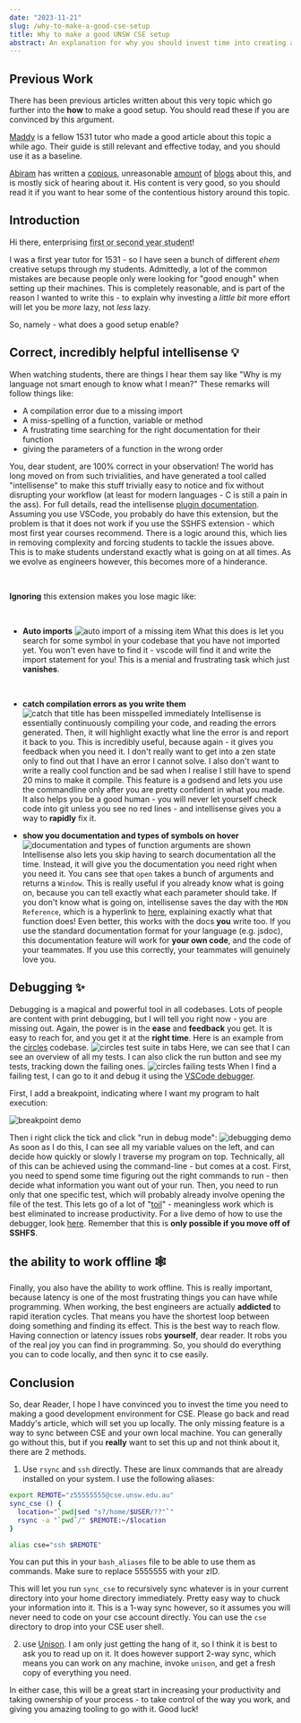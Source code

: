 ```yaml
---
date: "2023-11-21"
slug: /why-to-make-a-good-cse-setup
title: Why to make a good UNSW CSE setup
abstract: An explanation for why you should invest time into creating a good setup for connecting to CSE which does not involve using the sshfs extension.
---
```


## **Previous Work**

There has been previous articles written about this very topic which go further into the **how** to make a good setup. You should read these if you are convinced by this argument.

[Maddy](https://blog.maddyguthridge.com/getting-set-up-for-comp1531-the-good-way) is a fellow 1531 tutor who made a good article about this topic a while ago. Their guide is still relevant and effective today, and you should use it as a baseline.

[Abiram](https://abiram.me/) has written a [copious](https://abiram.me/cse-setup-legacy), unreasonable [amount](https://abiram.me/cse-setup) of [blogs](https://abiram.me/cse-sshfs) about this, and is mostly sick of hearing about it. His content is very good, so you should read it if you want to hear some of the contentious history around this topic.

## **Introduction**

Hi there, enterprising <abbr title="I assume you are in those years as you seek out this information instead of burying your head in your laptop.">first or second year student</abbr>!

I was a first year tutor for 1531 - so I have seen a bunch of different _ehem_ creative setups through my students. Admittedly, a lot of the common mistakes are because people only were looking for "good enough" when setting up their machines. This is completely reasonable, and is part of the reason I wanted to write this - to explain why investing a _little bit_ more effort will let you be _more_ lazy, not _less_ lazy.

So, namely - what does a good setup enable?

## **Correct, incredibly helpful intellisense** 💡

When watching students, there are things I hear them say like "Why is my language not smart enough to know what I mean?" These remarks will follow things like:

- A compilation error due to a missing import
- A miss-spelling of a function, variable or method
- A frustrating time searching for the right documentation for their function
- giving the parameters of a function in the wrong order

You, dear student, are 100% correct in your observation! The world has long moved on from such trivialities, and have generated a tool called "intellisense" to make this stuff trivially easy to notice and fix without disrupting your workflow (at least for modern languages - C is still a pain in the ass). For full details, read the intellisense [plugin documentation](https://code.visualstudio.com/docs/editor/intellisense). Assuming you use VSCode, you probably do have this extension, but the problem is that it does not work if you use the SSHFS extension - which most first year courses recommend. There is a logic around this, which lies in removing complexity and forcing students to tackle the issues above. This is to make students understand exactly what is going on at all times. As we evolve as engineers however, this becomes more of a hinderance.

<br/>

**Ignoring** this extension makes you lose magic like:

<br/>

- **Auto imports**
  ![auto import of a missing item](../images/cseautoimport.png)
  What this does is let you search for some symbol in your codebase that you have not imported yet. You won't even have to find it - vscode will find it and write the import statement for you! This is a menial and frustrating task which just **vanishes**.

  <br/>

- **catch compilation errors as you write them**
  ![catch that title has been misspelled immediately](../images/cseerrors.png)
  Intellisense is essentially continuously compiling your code, and reading the errors generated. Then, it will highlight exactly what line the error is and report it back to you. This is incredibly useful, because again - it gives you feedback when you need it. I don't really want to get into a zen state only to find out that I have an error I cannot solve. I also don't want to write a really cool function and be sad when I realise I still have to spend 20 mins to make it compile. This feature is a godsend and lets you use the commandline only after you are pretty confident in what you made. It also helps you be a good human - you will never let yourself check code into git unless you see no red lines - and intellisense gives you a way to **rapidly** fix it.

- **show you documentation and types of symbols on hover**
  ![documentation and types of function arguments are shown](../images/csedocumentation.png)
  Intellisense also lets you skip having to search documentation all the time. Instead, it will give you the documentation you need right when you need it. You cans see that `open` takes a bunch of arguments and returns a `Window`. This is really useful if you already know what is going on, because you can tell exactly what each parameter should take. If you don't know what is going on, intellisense saves the day with the `MDN Reference`, which is a hyperlink to [here](https://developer.mozilla.org/en-US/docs/Web/API/Window/open), explaining exactly what that function does! Even better, this works with the docs **you** write too. If you use the standard documentation format for your language (e.g. jsdoc), this documentation feature will work for **your own code**, and the code of your teammates. If you use this correctly, your teammates will genuinely love you.

## **Debugging** ✨

Debugging is a magical and powerful tool in all codebases. Lots of people are content with print debugging, but I will tell you right now - you are missing out. Again, the power is in the **ease** and **feedback** you get. It is easy to reach for, and you get it at the **right time**. Here is an example from the [circles](https://circles.csesoc.app/) codebase.
![circles test suite in tabs](../images/csetestlist.png)
Here, we can see that I can see an overview of all my tests. I can also click the run button and see my tests, tracking down the failing ones.
![circles failing tests](../images/cserunbutton.png)
When I find a failing test, I can go to it and debug it using the [VSCode debugger](https://code.visualstudio.com/docs/editor/debugging).

First, I add a breakpoint, indicating where I want my program to halt execution:

![breakpoint demo](../images/csebreak.png)

Then i right click the tick and click "run in debug mode":
![debugging demo](../images/csedebug.png)
As soon as I do this, I can see all my variable values on the left, and can decide how quickly or slowly I traverse my program on top. Technically, all of this can be achieved using the command-line - but comes at a cost. First, you need to spend some time figuring out the right commands to run - then decide what information you want out of your run. Then, you need to run only that one specific test, which will probably already involve opening the file of the test. This lets go of a lot of "[toil](https://cloud.google.com/blog/products/management-tools/identifying-and-tracking-toil-using-sre-principles)" - meaningless work which is best eliminated to increase productivity. For a live demo of how to use the debugger, look [here](https://www.youtube.com/watch?v=3HiLLByBWkg). Remember that this is **only possible if you move off of SSHFS**.

## **the ability to work offline** 🕸️

Finally, you also have the ability to work offline. This is really important, because latency is one of the most frustrating things you can have while programming. When working, the best engineers are actually **addicted** to rapid iteration cycles. That means you have the shortest loop between doing something and finding its effect. This is the best way to reach flow. Having connection or latency issues robs **yourself**, dear reader. It robs you of the real joy you can find in programming. So, you should do everything you can to code locally, and then sync it to cse easily.

## **Conclusion**

So, dear Reader, I hope I have convinced you to invest the time you need to making a good development environment for CSE. Please go back and read Maddy's article, which will set you up locally. The only missing feature is a way to sync between CSE and your own local machine. You can generally go without this, but if you **really** want to set this up and not think about it, there are 2 methods.

1. Use `rsync` and `ssh` directly. These are linux commands that are already installed on your system. I use the following aliases:

```bash
export REMOTE="z55555555@cse.unsw.edu.au"
sync_cse () {
  location="`pwd|sed "s?/home/$USER/??"`"
  rsync -a "`pwd`/" $REMOTE:~/$location
}

alias cse="ssh $REMOTE"
```

You can put this in your `bash_aliases` file to be able to use them as commands. Make sure to replace 5555555 with your zID.

This will let you run `sync_cse` to recursively sync whatever is in your current directory into your home directory immediately. Pretty easy way to chuck your information into it. This is a 1-way sync however, so it assumes you will never need to code on your cse account directly. You can use the `cse` directory to drop into your CSE user shell.

2. use [Unison](https://github.com/bcpierce00/unison). I am only just getting the hang of it, so I think it is best to ask you to read up on it. It does however support 2-way sync, which means you can work on any machine, invoke `unison`, and get a fresh copy of everything you need.

In either case, this will be a great start in increasing your productivity and taking ownership of your process - to take control of the way you work, and giving you amazing tooling to go with it. Good luck!
